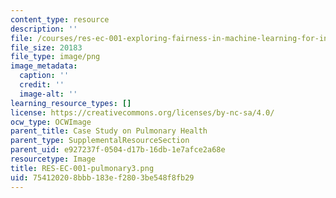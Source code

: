 ```yaml
---
content_type: resource
description: ''
file: /courses/res-ec-001-exploring-fairness-in-machine-learning-for-international-development-spring-2020/754120208bbb183ef2803be548f8fb29_RES-EC-001-pulmonary3.png
file_size: 20183
file_type: image/png
image_metadata:
  caption: ''
  credit: ''
  image-alt: ''
learning_resource_types: []
license: https://creativecommons.org/licenses/by-nc-sa/4.0/
ocw_type: OCWImage
parent_title: Case Study on Pulmonary Health
parent_type: SupplementalResourceSection
parent_uid: e927237f-0504-d17b-16db-1e7afce2a68e
resourcetype: Image
title: RES-EC-001-pulmonary3.png
uid: 75412020-8bbb-183e-f280-3be548f8fb29
---
```

